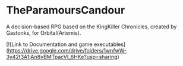 # TheParamoursCandour
A decision-based RPG based on the KingKiller Chronicles, created by Gastonks, for Orbital(Artemis).

[![Link to Documentation and game executables] (https://drive.google.com/drive/folders/1wnfwW-3y42t3A1jAn8vBMTpacVI_6HKe?usp=sharing)
